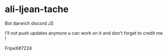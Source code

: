 # ali-ljean-tache

Bot darwich discord JS 

I'll not push updates anymore u can work on it and don't forget to credit me !

FripeX#7224
